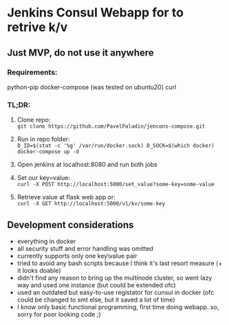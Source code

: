 # Jenkins Consul Webapp for to retrive k/v
## Just MVP, do not use it anywhere
### Requirements:
python-pip
docker-compose (was tested on ubuntu20)
curl
### TL;DR:
1. Clone repo:  
 `git clone https://github.com/PavelPaladin/jencons-compose.git`  

2. Run in repo folder:  
 `D_ID=$(stat -c '%g' /var/run/docker.sock) D_SOCK=$(which docker) docker-compose up -d`  
 
3. Open jenkins at localhost:8080 and run both jobs  

4. Set our key=value:  
 `curl -X POST http://localhost:5000/set_value?some-key=some-value`

5. Retrieve value at flask web app or:  
 `curl -X GET http://localhost:5000/v1/kv/some-key`  


## Development considerations
 - everything in docker  
 - all security stuff and error handling was omitted
 - currently supports only one key\value pair
 - tried to avoid any bash scripts because I think it's last resort measure (+ it looks doable)
 - didn't find any reason to bring up the multinode cluster, so went lazy way and used one instance (but could be extended ofc)
 - used an outdated but easy-to-use registator for cunsul in docker (ofc could be changed to smt else, but it saved a lot of time)
 - I know only basic functional programming, first time doing webapp..so, sorry for poor looking code ;)
